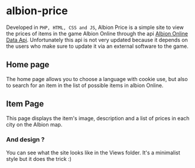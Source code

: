 # albion-price
Developed in ``PHP, HTML, CSS and JS``, Albion Price is a simple site to view the prices of items in the game Albion Online through the api [Albion Online Data Api](https://www.albion-online-data.com/).
Unfortunately this api is not very updated because it depends on the users who make sure to update it via an external software to the game.

## Home page 
The home page allows you to choose a language with cookie use, but also to search for an item in the list of possible items in albion Online.

## Item Page
This page displays the item's image, description and a list of prices in each city on the Albion map.

### And design ?
You can see what the site looks like in the Views folder. It's a minimalist style but it does the trick :)
